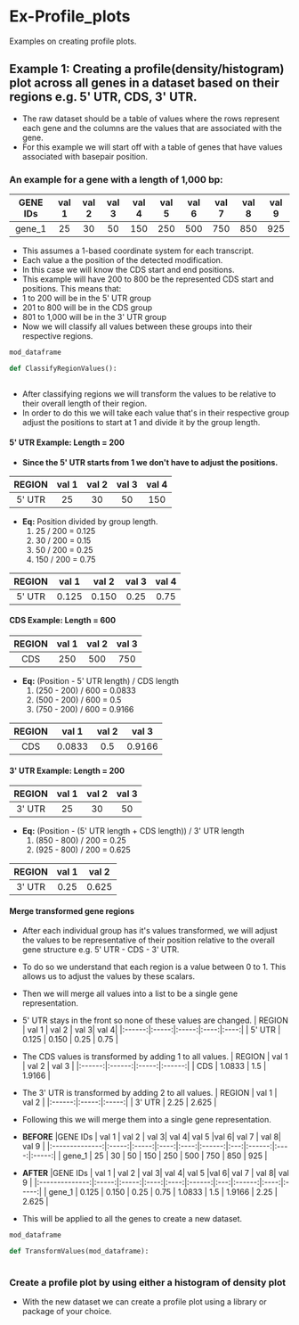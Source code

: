 # Ex-Profile_plots
Examples on creating profile plots.

## Example 1: Creating a profile(density/histogram) plot across all genes in a dataset based on their regions e.g. 5' UTR, CDS, 3' UTR.
 - The raw dataset should be a table of values where the rows represent each gene and the columns are the values that are associated with the gene. 
 - For this example we will start off with a table of genes that have values associated with basepair position.

### An example for a gene with a length of 1,000 bp: 
|GENE IDs        |val 1|val 2|val 3|val 4|val 5|val 6|val 7|val 8|val 9|
|:--------------:|:---:|:---:|:---:|:---:|:---:|:---:|:---:|:---:|:---:|
| gene_1         | 25  | 30  | 50  | 150 | 250 | 500 | 750 | 850 | 925 |

 - This assumes a 1-based coordinate system for each transcript.
 - Each value a the position of the detected modification.
 - In this case we will know the CDS start and end positions. 
 - This example will have 200 to 800 be the represented CDS start and positions. This means that:
  -  1 to 200 will be in the 5' UTR group
  -  201 to 800 will be in the CDS group
  -  801 to 1,000 will be in the 3' UTR group
 - Now we will classify all values between these groups into their respective regions.
```python
mod_dataframe

def ClassifyRegionValues():
 
```
- After classifying regions we will transform the values to be relative to their overall length of their region. 
- In order to do this we will take each value that's in their respective group adjust the positions to start at 1 and divide it by the group length. 
#### 5' UTR Example: Length = 200
  - **Since the 5' UTR starts from 1 we don't have to adjust the positions.**
  
| REGION |val 1|val 2|val 3|val 4|
|:------:|:---:|:---:|:---:|:---:|
| 5' UTR | 25  | 30  | 50  | 150 |

  - **Eq:** Position divided by group length.
    1. 25 / 200 = 0.125
    2. 30 / 200 = 0.15
    3. 50 / 200 = 0.25
    4. 150 / 200 = 0.75
  
| REGION | val 1 | val 2 | val 3| val 4|
|:------:|:-----:|:-----:|:----:|:----:|
| 5' UTR | 0.125 | 0.150 | 0.25 | 0.75 |

#### CDS Example: Length = 600
| REGION | val 1 | val 2 | val 3|
|:------:|:-----:|:-----:|:----:|
| CDS    | 250   | 500   | 750  |

 - **Eq:** (Position - 5' UTR length) / CDS length
   1. (250 - 200) / 600 = 0.0833
   2. (500 - 200) / 600 = 0.5
   3. (750 - 200) / 600 = 0.9166

| REGION | val 1  | val 2 | val 3 |
|:------:|:------:|:-----:|:-----:|
| CDS    | 0.0833 | 0.5   | 0.9166|

#### 3' UTR Example: Length = 200
| REGION | val 1 | val 2 | val 3 |
|:------:|:-----:|:-----:|:-----:|
| 3' UTR | 25    | 30    | 50    |

 - **Eq:** (Position - (5' UTR length + CDS length)) / 3' UTR length
   1. (850 - 800) / 200 = 0.25
   2. (925 - 800) / 200 = 0.625

| REGION | val 1 | val 2 | 
|:------:|:-----:|:-----:|
| 3' UTR | 0.25  | 0.625 | 

#### Merge transformed gene regions
 - After each individual group has it's values transformed, we will adjust the values to be representative of their position relative to the overall gene structure e.g. 5' UTR - CDS - 3' UTR.
 - To do so we understand that each region is a value between 0 to 1. This allows us to adjust the values by these scalars.
 - Then we will merge all values into a list to be a single gene representation.

 - 5' UTR stays in the front so none of these values are changed.
 | REGION | val 1 | val 2 | val 3| val 4|
 |:------:|:-----:|:-----:|:----:|:----:|
 | 5' UTR | 0.125 | 0.150 | 0.25 | 0.75 |

- The CDS values is transformed by adding 1 to all values.
| REGION | val 1  | val 2 | val 3  |
|:------:|:------:|:-----:|:------:|
| CDS    | 1.0833 | 1.5   | 1.9166 |

- The 3' UTR is transformed by adding 2 to all values.
| REGION | val 1 | val 2 | 
|:------:|:-----:|:-----:|
| 3' UTR | 2.25  | 2.625 | 

- Following this we will merge them into a single gene representation.
- **BEFORE**
|GENE IDs        | val 1 | val 2 | val 3| val 4| val 5  |val 6| val 7  | val 8| val 9 |
|:--------------:|:-----:|:-----:|:----:|:----:|:------:|:---:|:------:|:----:|:-----:|
| gene_1         | 25    | 30    | 50   | 150  | 250    | 500 | 750    | 850  | 925   |

- **AFTER**
|GENE IDs        | val 1 | val 2 | val 3| val 4| val 5  |val 6| val 7  | val 8| val 9 |
|:--------------:|:-----:|:-----:|:----:|:----:|:------:|:---:|:------:|:----:|:-----:|
| gene_1         | 0.125 | 0.150 | 0.25 | 0.75 | 1.0833 | 1.5 | 1.9166 | 2.25 | 2.625 |

 - This will be applied to all the genes to create a new dataset.

```python
mod_dataframe

def TransformValues(mod_dataframe):
  
```
### Create a profile plot by using either a histogram of density plot
 - With the new dataset we can create a profile plot using a library or package of your choice.
